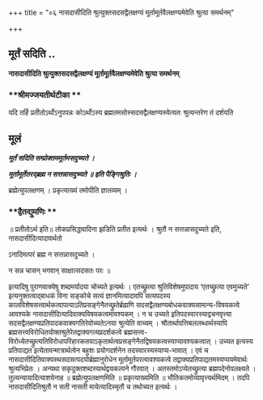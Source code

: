 +++
title = "०६ नासदासीदिति श्रुत्युक्तसदसद्वैलक्षण्यं मूर्तामूर्तवैलक्षण्यमेवेति श्रुत्या समर्थनम्"

+++


## मूर्तं सदिति ..

**नासदासीदिति श्रुत्युक्तसदसद्वैलक्षण्यं मूर्तामूर्तवैलक्षण्यमेवेति श्रुत्या समर्थनम्**

### **श्रीमज्जयतीर्थटीका **

यदि तर्हि प्रतीतोऽर्थोऽनुपपन्नः कोऽर्थोऽस्य ब्रह्मतमसोस्सदसद्वैलक्षण्यस्येत्यतः श्रुत्यन्तरेण तं दर्शयति

## **मूलं**

***मूर्तं सदिति सम्प्रोक्तममूर्तमसदुच्यते ।***

***मूर्तामूर्तेतरद्ब्रह्म न सत्तन्नासदुच्यते ॥ इति पैङ्गिश्रुतिः ।***

ब्रह्मेत्युपलक्षणम् । प्रकृत्याख्यं तमोपीति ज्ञातव्यम् ।

### **द्वैतद्युमणिः **

॥ प्रतीतोऽर्थ इति॥ लोकप्रसिद्ध्यादिना झडिति प्रतीत इत्यर्थः । श्रुतौ न सत्तन्नासदुच्यते इति, नासदासीदित्यादावर्थतो

ऽनादिमत्परं ब्रह्म न सत्तन्नासदुच्यते ।

न सन्न चासन् भगवान् साक्षात्सदसतः परः ॥

इत्यादिषु पुराणवाक्येषु शब्दमर्यादया चोच्यते इत्यर्थः । एतच्छ्रुत्या श्रुतिविशेषमुपादाय ‘एतच्छ्रुत्या एवमुच्यते’ इत्यनुक्तत्वाद्बाधकं विना सङ्कोचे सत्यं ज्ञानमित्यादावपि सत्यपदस्य कालविशेषसत्त्वार्थकत्वापत्याऽतिप्रसङ्गेनैतच्छ्रुतेर्ब्रह्मणि सदसद्वैलक्षण्यबोधकवाक्यसामान्य-विषयकत्वे आवश्यके नासदासीदित्यादिवाक्यविषयकत्वमावश्यकम् । न च उच्यते इतिपदस्वारस्याद्वचनवृत्त्या सदसद्वैलक्षण्यप्रतिपादकवाक्यगतिरेवोच्यतेऽनया श्रुत्येति वाच्यम् । श्रौतार्थापत्तिबललब्धार्थस्यापि ब्रह्मसत्त्वविरोधितयोक्तश्रुतेरेतद्वाक्यगत्यप्रदर्शकत्वे ब्रह्मसत्त्व-विरोध्येतच्छ्रुत्यतिविरोधापरिहारकतयाऽकृतार्थत्वप्रसङ्गेनैतद्विषयकत्वस्याप्यावश्यकत्वात् । उच्यत इत्यस्य प्रतिपाद्यत इत्येतावन्मात्रार्थत्वेन बहुशः प्रयोगदर्शनेन तदस्वारस्यस्याप्य-भावात् । एवं च नासदासीदितिवाक्यस्थसदसत्पदयोर्ब्रह्मानुरोधेन मूर्तामूर्तपरत्वावश्यकत्वे तद्वाक्यप्रतिपाद्यतमस्यप्ययमेवार्थः श्रुत्यभिप्रेतः । अन्यथा सकृदुक्तशब्दस्यार्थद्वयकल्पने गौरवात् । अतस्तमोऽप्येतच्छ्रुत्या ब्रह्मपदेनोपलक्ष्यते । तुल्यन्यायादित्याशयेनाह ॥ ब्रह्मेत्युपलक्षणमिति ॥ प्रकृत्याख्यमिति ॥ भौतिकतमोव्यावृत्त्यर्थमिदम् । तदपि नासदासीदितिश्रुतौ न सती नासती मायेत्यादिस्मृतौ च तथोच्यत इत्यर्थः ।

